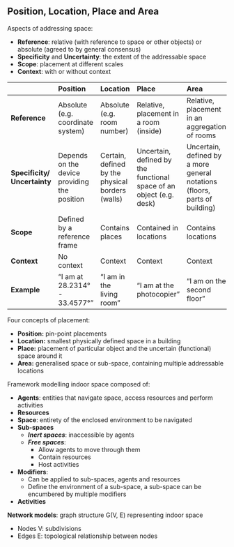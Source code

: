 ## Position, Location, Place and Area

Aspects of addressing space:

* **Reference**: relative (with reference to space or other objects) or absolute (agreed to by general consensus)
* **Specificity** and **Uncertainty**: the extent of the addressable space
* **Scope**: placement at different scales  
* **Context**: with or without context

|  | Position | Location | Place | Area |
| :---- | :---- | :---- | :---- | :---- |
| **Reference** | Absolute (e.g. coordinate system) | Absolute (e.g. room number) | Relative, placement in a room (inside) | Relative, placement in an aggregation of rooms |
| **Specificity/ Uncertainty** | Depends on the device providing the position | Certain, defined by the physical borders (walls) | Uncertain, defined by the functional space of an object (e.g. desk) | Uncertain, defined by a more general notations (floors, parts of building) |
| **Scope** | Defined by a reference frame | Contains places | Contained in locations | Contains locations |
| **Context** | No context | Context | Context | Context |
| **Example** | “I am at 28.2314° \- 33.4577°” | “I am in the living room” | “I am at the photocopier” | “I am on the second floor” |

Four concepts of placement:

* **Position:** pin-point placements
* **Location:** smallest physically defined space in a building
* **Place:** placement of particular object and the uncertain (functional) space around it
* **Area:** generalised space or sub-space, containing multiple addressable locations

Framework modelling indoor space composed of:

* **Agents**: entities that navigate space, access resources and perform activities  
* **Resources**  
* **Space**: entirety of the enclosed environment to be navigated
* **Sub-spaces**  
  * ***Inert spaces***: inaccessible by agents
  * ***Free spaces***:  
    * Allow agents to move through them
    * Contain resources
    * Host activities
* **Modifiers**:
  * Can be applied to sub-spaces, agents and resources
  * Define the environment of a sub-space, a sub-space can be encumbered by multiple modifiers
* **Activities**

**Network models**: graph structure G(V, E) representing indoor space

* Nodes V: subdivisions
* Edges E: topological relationship between nodes
